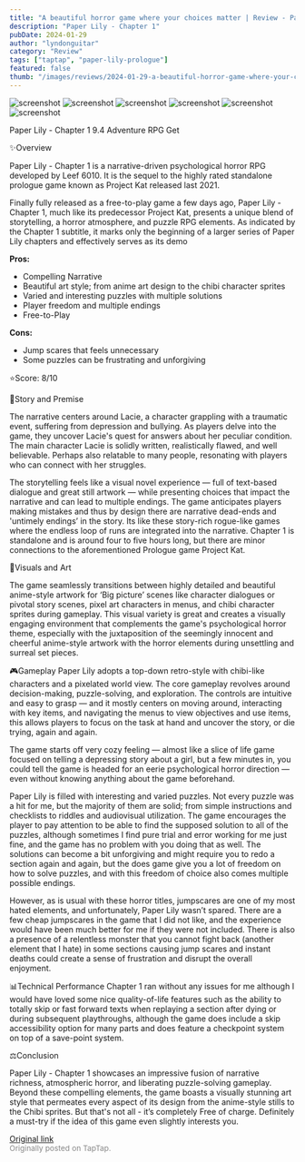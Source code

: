 ```yaml
---
title: "A beautiful horror game where your choices matter | Review - Paper Lily - Chapter 1"
description: "Paper Lily - Chapter 1"
pubDate: 2024-01-29
author: "lyndonguitar"
category: "Review"
tags: ["taptap", "paper-lily-prologue"]
featured: false
thumb: "/images/reviews/2024-01-29-a-beautiful-horror-game-where-your-choices-matter--review---paper-lily---chapter-1-0.avif"
---
```


<div class="gallery">
  <img src="/images/reviews/2024-01-29-a-beautiful-horror-game-where-your-choices-matter--review---paper-lily---chapter-1-0.avif" alt="screenshot" />
  <img src="/images/reviews/2024-01-29-a-beautiful-horror-game-where-your-choices-matter--review---paper-lily---chapter-1-1.avif" alt="screenshot" />
  <img src="/images/reviews/2024-01-29-a-beautiful-horror-game-where-your-choices-matter--review---paper-lily---chapter-1-2.avif" alt="screenshot" />
  <img src="/images/reviews/2024-01-29-a-beautiful-horror-game-where-your-choices-matter--review---paper-lily---chapter-1-3.avif" alt="screenshot" />
  <img src="/images/reviews/2024-01-29-a-beautiful-horror-game-where-your-choices-matter--review---paper-lily---chapter-1-4.avif" alt="screenshot" />
  <img src="/images/reviews/2024-01-29-a-beautiful-horror-game-where-your-choices-matter--review---paper-lily---chapter-1-5.avif" alt="screenshot" />
</div>

Paper Lily - Chapter 1
9.4
Adventure
RPG
Get

✨Overview

Paper Lily - Chapter 1 is a narrative-driven psychological horror RPG developed by
Leef 6010. It is the sequel to the highly rated standalone prologue game known as Project Kat released last 2021.

Finally fully released as a free-to-play game a few days ago, Paper Lily - Chapter 1, much like its predecessor Project Kat, presents a unique blend of storytelling, a horror atmosphere, and puzzle RPG elements. As indicated by the Chapter 1 subtitle, it marks only the beginning of a larger series of Paper Lily chapters and effectively serves as its demo


**Pros:**
- Compelling Narrative
- Beautiful art style; from anime art design to the chibi character sprites
- Varied and interesting puzzles with multiple solutions
- Player freedom and multiple endings
- Free-to-Play



**Cons:**
- Jump scares that feels unnecessary
- Some puzzles can be frustrating and unforgiving


⭐️Score: 8/10

📖Story and Premise

The narrative centers around Lacie, a character grappling with a traumatic event, suffering from depression and bullying. As players delve into the game, they uncover Lacie's quest for answers about her peculiar condition.  The main character Lacie is solidly written, realistically flawed, and well believable. Perhaps also relatable to many people, resonating with players who can connect with her struggles.

The storytelling feels like a visual novel experience — full of text-based dialogue and great still artwork — while presenting choices that impact the narrative and can lead to multiple endings. The game anticipates players making mistakes and thus by design there are narrative dead-ends and  'untimely endings’ in the story. Its like these story-rich rogue-like games where the endless loop of runs are integrated into the narrative. Chapter 1 is standalone and is around four to five hours long, but there are minor connections to the aforementioned Prologue game Project Kat.

🎨Visuals and Art

The game seamlessly transitions between highly detailed and beautiful anime-style artwork for ‘Big picture’ scenes like character dialogues or pivotal story scenes, pixel art characters in menus, and chibi character sprites during gameplay. This visual variety is great and creates a visually engaging environment that complements the game's psychological horror theme, especially with the juxtaposition of the seemingly innocent and cheerful anime-style artwork with the horror elements during unsettling and surreal set pieces.

🎮Gameplay
Paper Lily adopts a top-down retro-style with chibi-like characters and a pixelated world view. The core gameplay revolves around decision-making, puzzle-solving, and exploration. The controls are intuitive and easy to grasp — and it mostly centers on moving around, interacting with key items, and navigating the menus to view objectives and use items, this allows players to focus on the task at hand and uncover the story, or die trying, again and again.

The game starts off very cozy feeling — almost like a slice of life game focused on telling a depressing story about a girl, but a few minutes in, you could tell the game is headed for an eerie psychological horror direction — even without knowing anything about the game beforehand.

Paper Lily is filled with interesting and varied puzzles. Not every puzzle was a hit for me, but the majority of them are solid; from simple instructions and checklists to riddles and audiovisual utilization. The game encourages the player to pay attention to be able to find the supposed solution to all of the puzzles, although sometimes I find pure trial and error working for me just fine, and the game has no problem with you doing that as well. The solutions can become a bit unforgiving and might require you to redo a section again and again, but the does game give you a lot of freedom on how to solve puzzles, and with this freedom of choice also comes multiple possible endings.

However, as is usual with these horror titles, jumpscares are one of my most hated elements, and unfortunately, Paper Lily wasn’t spared. There are a few cheap jumpscares in the game that I did not like, and the experience would have been much better for me if they were not included. There is also a presence of a relentless monster that you cannot fight back (another element that I hate) in some sections causing jump scares and instant deaths could create a sense of frustration and disrupt the overall enjoyment.

📊Technical Performance
Chapter 1 ran without any issues for me although I would have loved some nice quality-of-life features such as the ability to totally skip or fast forward texts when replaying a section after dying or during subsequent playthroughs, although the game does include a skip accessibility option for many parts and does feature a checkpoint system on top of a save-point system.

⚖️Conclusion

Paper Lily - Chapter 1 showcases an impressive fusion of narrative richness, atmospheric horror, and liberating puzzle-solving gameplay. Beyond these compelling elements, the game boasts a visually stunning art style that permeates every aspect of its design from the anime-style stills to the Chibi sprites. But that's not all - it’s completely Free of charge. Definitely a must-try if the idea of this game even slightly interests you.

[Original link](https://www.taptap.io/post/6923452)<br><span style="font-size: 0.95em; color: #888;">Originally posted on TapTap.</span>
